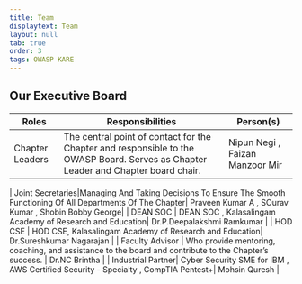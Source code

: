```yaml
---
title: Team
displaytext: Team
layout: null
tab: true
order: 3
tags: OWASP KARE
---
```


## Our Executive Board

| Roles | Responsibilities | Person(s) |
| --- | --- | --- |
| Chapter Leaders | The central point of contact for the Chapter and responsible to the OWASP Board. Serves as Chapter Leader and Chapter board chair. | Nipun Negi , Faizan Manzoor Mir|

| Joint Secretaries|Managing And Taking Decisions To Ensure The Smooth Functioning Of All Departments Of The Chapter| Praveen Kumar A , SOurav Kumar , Shobin Bobby George|
| DEAN SOC | DEAN SOC , Kalasalingam Academy of Research and Education| Dr.P.Deepalakshmi Ramkumar |
| HOD CSE | HOD CSE, Kalasalingam Academy of Research and Education| Dr.Sureshkumar Nagarajan |
| Faculty Advisor | Who provide mentoring, coaching, and assistance to the board and contribute to the Chapter’s success. | Dr.NC Brintha |
| Industrial Partner| Cyber Security SME for IBM , AWS Certified Security - Specialty , CompTIA Pentest+| Mohsin Quresh |




